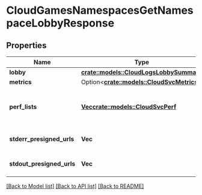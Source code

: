 # CloudGamesNamespacesGetNamespaceLobbyResponse

## Properties

Name | Type | Description | Notes
------------ | ------------- | ------------- | -------------
**lobby** | [**crate::models::CloudLogsLobbySummary**](CloudLogsLobbySummary.md) |  | 
**metrics** | Option<[**crate::models::CloudSvcMetrics**](CloudSvcMetrics.md)> |  | [optional]
**perf_lists** | [**Vec<crate::models::CloudSvcPerf>**](CloudSvcPerf.md) | **Deprecated** A list of service performance summaries. | 
**stderr_presigned_urls** | **Vec<String>** | **Deprecated** A list of URLs. | 
**stdout_presigned_urls** | **Vec<String>** | **Deprecated** A list of URLs. | 

[[Back to Model list]](../README.md#documentation-for-models) [[Back to API list]](../README.md#documentation-for-api-endpoints) [[Back to README]](../README.md)


